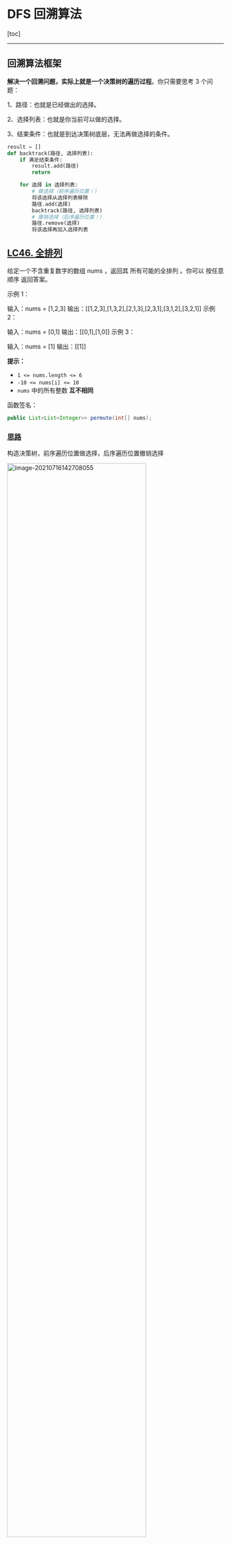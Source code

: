 # DFS 回溯算法

[toc]

------



## 回溯算法框架

**解决一个回溯问题，实际上就是一个决策树的遍历过程**。你只需要思考 3 个问题：

1、路径：也就是已经做出的选择。

2、选择列表：也就是你当前可以做的选择。

3、结束条件：也就是到达决策树底层，无法再做选择的条件。

```python
result = []
def backtrack(路径, 选择列表):
    if 满足结束条件:
        result.add(路径)
        return

    for 选择 in 选择列表:
        # 做选择（前序遍历位置！）
        将该选择从选择列表移除
        路径.add(选择)
        backtrack(路径, 选择列表)
        # 撤销选择（后序遍历位置！）
        路径.remove(选择)
        将该选择再加入选择列表
```

## [LC46. 全排列](https://leetcode-cn.com/problems/permutations/)

给定一个不含重复数字的数组 nums ，返回其 所有可能的全排列 。你可以 按任意顺序 返回答案。

 

示例 1：

输入：nums = [1,2,3]
输出：[[1,2,3],[1,3,2],[2,1,3],[2,3,1],[3,1,2],[3,2,1]]
示例 2：

输入：nums = [0,1]
输出：[[0,1],[1,0]]
示例 3：

输入：nums = [1]
输出：[[1]]

**提示：**

- `1 <= nums.length <= 6`
- `-10 <= nums[i] <= 10`
- `nums` 中的所有整数 **互不相同**

函数签名：

```java
public List<List<Integer>> permute(int[] nums);
```

### <u>**思路**</u>

构造决策树，前序遍历位置做选择，后序遍历位置撤销选择

<img src="imgs/image-20210716142708055.png" alt="image-20210716142708055" style="width:80%;" />

关键点在于用`contains` 方法排除已经选择的数字。

### <u>**Solution**</u>

```java
		List<List<Integer>> res = new LinkedList<>();
    public List<List<Integer>> permute(int[] nums) {
        // 记录「路径」
        LinkedList<Integer> track = new LinkedList<>();
        dfsPermute(nums, track);
        return res;
    }

    // 路径：记录在 track 中
    // 选择列表：nums 中不存在于 track 的那些元素
    // 结束条件：nums 中的元素全都在 track 中出现
    public void dfsPermute(int[] nums, LinkedList<Integer> track){
        // 触发结束条件
        if(track.size()==nums.length){
            //复制LinkedList中的元素到新的LinkedList
            //！！如果直接add(track)会添加track的引用！！
            res.add(new LinkedList(track));
            return;
        }

        for(int i=0; i<nums.length; i++){
            // 排除不合法的选择
            if(track.contains(nums[i]))
                continue;
            // 做选择
            track.add(nums[i]);
            // 进入下一层决策树
            dfsPermute(nums, track);
            // 取消选择
            track.removeLast();
        }
    }
```

对链表使用 `contains` 方法需要 O(N) 的时间复杂度

必须说明的是，不管怎么优化，都符合回溯框架，而且时间复杂度都不可能低于 O(N!)，因为穷举整棵决策树是无法避免的。**这也是回溯算法的一个特点，不像动态规划存在重叠子问题可以优化，回溯算法就是纯暴力穷举，复杂度一般都很高**。

## [LC78. 子集](https://leetcode-cn.com/problems/subsets/)

给你一个整数数组 nums ，数组中的元素 互不相同 。返回该数组所有可能的子集（幂集）。

解集 不能 包含重复的子集。你可以按 任意顺序 返回解集。

 

示例 1：

输入：nums = [1,2,3]
输出：[[],[1],[2],[1,2],[3],[1,3],[2,3],[1,2,3]]
示例 2：

输入：nums = [0]
输出：[[],[0]]

函数签名：

```java
public List<List<Integer>> subsets(int[] nums);
```

### <u>**Solution**</u>

<img src="imgs/image-20210717180407833.png" alt="image-20210717180407833" style="width:50%;" />

与全排列不同，寻找子集不必到决策树**最底层**（即无结束条件）再加入结果，而是在决策树的**每一层都要加入结果**

关键点在于要用 `startIdx` 参数排除已选择的数字

```java
		List<List<Integer>> results = new LinkedList<>();
    public List<List<Integer>> subsets(int[] nums) {
        LinkedList<Integer> result = new LinkedList<>();
        dfsBuildSubsets(nums, 0, result);
        return results;
    }
    public void dfsBuildSubsets(int[] nums, int startIdx, LinkedList<Integer> result){
        results.add(new LinkedList(result));
        for(int i=startIdx; i<nums.length; i++){
            result.addLast(nums[i]);
            dfsBuildSubsets(nums, i+1, result);
            result.removeLast();
        }
    }
```

## [LC77. 组合](https://leetcode-cn.com/problems/combinations/)

给定两个整数 n 和 k，返回 1 ... n 中所有可能的 k 个数的组合。

示例:

输入: n = 4, k = 2
输出:
[
  [2,4],
  [3,4],
  [2,3],
  [1,2],
  [1,3],
  [1,4],
]

函数签名：

```java
public List<List<Integer>> combine(int n, int k);
```

### <u>**Solution**</u>

<img src="imgs/image-20210717183853438.png" alt="image-20210717183853438" style="width:67%;" />

这就是典型的回溯算法，`k` 限制了树的高度，`n` 限制了树的宽度，到达树的底部（即result.size==k）才加入results；

关键点在于要用 `startIdx` 参数排除已选择的数字。

```java
		List<List<Integer>> resultsOfCombine = new LinkedList<>();
    public List<List<Integer>> combine(int n, int k) {
        // if(n<=0 || k<=0)
        //     return null;
        LinkedList<Integer> result = new LinkedList<>();
        dfsCombine(n, k, 1, result);
        return resultsOfCombine;
    }
    public void dfsCombine(int n, int k, int startIdxOfN, LinkedList<Integer> result){
        // 到达树的底部(结束条件)
        if(result.size()==k){
            resultsOfCombine.add(new LinkedList(result));
            return;
        }
        for(int i=startIdxOfN; i<=n; i++){
            result.addLast(i);
            dfsCombine(n, k, i+1, result);
            result.removeLast();
        }
    }
```



## [LC51. N 皇后](https://leetcode-cn.com/problems/n-queens/)

n 皇后问题 研究的是如何将 n 个皇后放置在 n×n 的棋盘上，并且使皇后彼此之间不能相互攻击（皇后彼此不能相互攻击，也就是说：任何两个皇后都不能处于同一条横行、纵行或斜线上）。

给你一个整数 n ，返回所有不同的 n 皇后问题 的解决方案。

每一种解法包含一个不同的 n 皇后问题 的棋子放置方案，该方案中 'Q' 和 '.' 分别代表了皇后和空位。

 

示例 1：

输入：n = 4

<img src="https://assets.leetcode.com/uploads/2020/11/13/queens.jpg" alt="img" style="width:67%;" />

输出：[[".Q..","...Q","Q...","..Q."],["..Q.","Q...","...Q",".Q.."]]
解释：如上图所示，4 皇后问题存在两个不同的解法。
示例 2：

输入：n = 1
输出：[["Q"]]


提示：

1 <= n <= 9
函数签名：

```java
public List<List<String>> solveNQueens(int n);
```

### <u>**Solution**</u>

直接套框架

```java
		List<List<String>> results = new LinkedList<>();
    public List<List<String>> solveNQueens(int n) {
        // '.' 表示空，'Q' 表示皇后，初始化空棋盘。
        char[][] board = new char[n][n];
        for (int i = 0; i < n; i++) {
            char[] row = new char[n];
            Arrays.fill(row, '.');
            board[i] = row;
        }
        //从第一行开始自上而下进行选择
        dfsSolveNQueens(board, 0);
        return results;
    }

    // 路径：board 中小于 row 的那些行都已经成功放置了皇后
    // 选择列表：第 row 行的所有列都是放置皇后的选择
    // 结束条件：row 超过 board 的最后一行
    public void dfsSolveNQueens(char[][] board, int row){
        int totalRow = board.length;
        // 触发结束条件: row的取值为[0,n-1],当row=n时，board[n]会报错
        if(row==totalRow){
            List<String> result = new LinkedList<>();
            //将结果逐行转化为List<String>并加入results
            for(int i=0; i<totalRow; i++){
                String resRow = String.valueOf(board[i]);
                result.add(resRow);
            }
            results.add(result);
            return; 
        }

        int totalCol = board[0].length;
        for(int col=0; col<totalCol; col++){
            //排除不合法选择
            if(!isValidNQueens(board, row, col))
                continue;
            //做选择
            board[row][col] = 'Q';
            //进入下一层决策树
            dfsSolveNQueens(board, row+1);
            //撤销选择
            board[row][col] = '.';
        }
    }
    public boolean isValidNQueens(char[][] board, int row, int col){
        //因为是自上而下做选择，所以只需检查当前row上方是否有冲突
        //检查不同行 同列的位置是否有皇后
        for(int i=0; i<row; i++){
            if(board[i][col]=='Q')
                return false;
        }
        //检查右上方的斜线是否有皇后
        for(int i=row-1, j=col+1; i>=0 && j<board[0].length; i--, j++){
            if(board[i][j]=='Q')
                return false;
        }
        //检查左上方的斜线是否有皇后
        for(int i=row-1, j=col-1; i>=0&&j>=0; i--, j--){
            if(board[i][j]=='Q')
                return false;
        }

        return true;
    }
```

## [LC37. 解数独](https://leetcode-cn.com/problems/sudoku-solver/)

编写一个程序，通过填充空格来解决数独问题。

数独的解法需 遵循如下规则：

数字 1-9 在每一行只能出现一次。
数字 1-9 在每一列只能出现一次。
数字 1-9 在每一个以粗实线分隔的 3x3 宫内只能出现一次。（请参考示例图）
数独部分空格内已填入了数字，空白格用 '.' 表示。

 

示例：

<img src="https://assets.leetcode-cn.com/aliyun-lc-upload/uploads/2021/04/12/250px-sudoku-by-l2g-20050714svg.png" alt="img" style="width:50%;" />

输入：board = [["5","3",".",".","7",".",".",".","."],

​						["6",".",".","1","9","5",".",".","."],

​						[".","9","8",".",".",".",".","6","."],

​						["8",".",".",".","6",".",".",".","3"],

​						["4",".",".","8",".","3",".",".","1"],

​						["7",".",".",".","2",".",".",".","6"],

​						[".","6",".",".",".",".","2","8","."],

​						[".",".",".","4","1","9",".",".","5"],

​						[".",".",".",".","8",".",".","7","9"]]
输出：[["5","3","4","6","7","8","9","1","2"],

​			["6","7","2","1","9","5","3","4","8"],

​			["1","9","8","3","4","2","5","6","7"],

​			["8","5","9","7","6","1","4","2","3"],

​			["4","2","6","8","5","3","7","9","1"],

​			["7","1","3","9","2","4","8","5","6"],

​			["9","6","1","5","3","7","2","8","4"],

​			["2","8","7","4","1","9","6","3","5"],

​			["3","4","5","2","8","6","1","7","9"]]
解释：输入的数独如上图所示，唯一有效的解决方案如下所示：

<img src="https://assets.leetcode-cn.com/aliyun-lc-upload/uploads/2021/04/12/250px-sudoku-by-l2g-20050714_solutionsvg.png" alt="img" style="width:50%;" />


提示：

board.length == 9
board[i].length == 9
board[i][j] 是一位数字或者 '.'
题目数据 保证 输入数独仅有一个解

### <u>**思路**</u>

同一行内，row不变，col++：从1到9逐一试`board[row][col]`；

**当** **`col`** **到达超过每一行的最后一个索引(`col==9`)时，转为增加** **`row`** **开始穷举下一行，并且在穷举之前添加一个判断(isValid())，跳过不满足条件的数字**

什么时候结束递归？**显然** **`row == 9`** **的时候就说明穷举完了最后一行，完成了所有的穷举，就是 base case**。

### **<u>Solution</u>**

```java
		public void solveSudoku(char[][] board) {
        dfsSolveSudoku(board, 0, 0);
    }
    public boolean dfsSolveSudoku(char[][] board, int row, int col){
        //穷举完了最后一行，完成了所有的穷举，就是 base case。
        if(row==9)
            return true;
        //穷举完最后一列，转为增加row开始穷举下一行row+1的第一列0
        if(col==9)
            return dfsSolveSudoku(board, row+1, 0);
        //如果这个位置题目有提供数字，则不做选择，转而判断下一个数字
        if(board[row][col]!='.')
            return dfsSolveSudoku(board, row, col+1);
        
        for(char num='1'; num<='9'; num++){
            // 如果遇到不合法的数字,就跳过
            if(!isValidSudoku(board, row, col, num))
                continue;
            board[row][col] = num;
            // 如果找到一个可行解，立即结束
            if(dfsSolveSudoku(board, row, col+1))
                return true;
            board[row][col] = '.';
        }
        //穷举完如果没找到可行解，则此题无解
        return false;
    }
    // 判断 board[i][j] 是否可以填入 n
    public boolean isValidSudoku(char[][]board, int row, int col, char num){
        for(int i=0; i<9; i++){
            //固定col，轮询row,找同一列中是否已经存在数num
            if(board[i][col]==num)
                return false;
            //固定row，轮询col,找同一行中是否已经存在数num
            if(board[row][i]==num)
                return false;
            // (n/3)返回n➗3后的整数部分
            // (n/3)*3返回0，3，6，9......
            //如果row=4，col=4， 当i=0时，下面方法判断board[3][3];
            //                  当i=1时，下面方法判断board[3][4];
            //                  当i=2时，下面方法判断board[3][5];
            //                  当i=3时，下面方法判断board[4][3];
            //                  当i=4时，下面方法判断board[4][4];
            //                  当i=1时，下面方法判断board[4][5]...
            // 判断 3 x 3 方框是否存在重复
            if(board[(row/3)*3 + i/3][(col/3)*3 + i%3]==num)
                return false;
        }
        return true;
    }
```

对于这种时间复杂度的计算，我们只能给出一个最坏情况，也就是 O(9^M)，其中 `M` 是棋盘中空着的格子数量。你想嘛，对每个空格子穷举 9 个数，结果就是指数级的。

## [LC698. 划分为k个相等的子集](https://leetcode-cn.com/problems/partition-to-k-equal-sum-subsets/)

给定一个整数数组  nums 和一个正整数 k，找出是否有可能把这个数组分成 k 个非空子集，其总和都相等。

示例 1：

输入： nums = [4, 3, 2, 3, 5, 2, 1], k = 4
输出： True
说明： 有可能将其分成 4 个子集（5），（1,4），（2,3），（2,3）等于总和。

函数签名：

```java
public boolean canPartitionKSubsets(int[] nums, int k);
```

### <u>**思路**</u>

**算出总数除以k得出每个子集的元素和，回溯地将每个桶装满。**

1. **视角一，如果我们切换到这** **`n`** **个数字的视角，每个数字都要选择进入到** **`k`** **个桶中的某一个**。

    **复杂度**：n` 个数字，每个数字有 `k` 个桶可供选择，所以组合出的结果个数为 `k^n`，时间复杂度也就是 `**O(k^n)**

2. **视角二，如果我们切换到这** **`k`** **个桶的视角，对于每个桶，都要遍历** **`nums`** **中的** **`n`** **个数字，然后选择是否将当前遍历到的数字装进自己这个桶里**。

    **复杂度**：每个桶要遍历 `n` 个数字，选择「装入」或「不装入」，组合的结果有 `2^n` 种；而我们有 `k` 个桶，所以总的时间复杂度为 **`O(k*2^n)`**。

通俗来说，我们应该尽量「少量多次」，就是说宁可多做几次选择，也不要给太大的选择空间；宁可「**二选一」选 `k` 次**，也**不**要 **「`k` 选一」选一次**。

### <u>**Solution**</u>

视角二：对于每个桶选择nums中装入哪些数字

```java
		public boolean canPartitionKSubsets(int[] nums, int k) {
        if(k>nums.length)
            return false;
        
        int sum = 0;
        for(int x: nums)
            sum += x;
        if(sum%k != 0)
            return false;
        int bucketTargetSum = sum/k;

        boolean[] used = new boolean[nums.length];
        
        // k 号桶初始什么都没装，从 nums[0] 开始做选择
        return dfsPartitionKSubsets(k, 0, bucketTargetSum, nums, 0, used);
    }
    public boolean dfsPartitionKSubsets(int k, int bucketSum, int bucketTargetSum, int[] nums, int numsStartIdx, boolean[] used){
        if(k==0)
            // 所有桶都被装满了，而且 nums 一定全部用完了, 因为 target == sum / k
            return true;
        if(bucketSum==bucketTargetSum)
            // 装满了当前桶，递归穷举下一个桶的选择
            // 让下一个桶从 nums[0] 开始选数字
            return dfsPartitionKSubsets(k-1, 0, bucketTargetSum, nums, 0, used);
        // 从 start 开始向后探查有效的 nums[i] 装入当前桶
        for(int i=numsStartIdx; i<nums.length; i++){
            // 剪枝
            if(used[i])
                // nums[i] 已经被装入别的桶中
                continue;
            if(bucketSum+nums[i]>bucketTargetSum)
                // 当前桶装不下 nums[i]
                continue;
            // 做选择，将 nums[i] 装入当前桶中
            used[i] = true;
            bucketSum += nums[i];
            // 递归穷举下一个数字是否装入当前桶, 前面的数字都已经判断过，所以这里的numsStartIdx=i+1而不是0
            if(dfsPartitionKSubsets(k, bucketSum, bucketTargetSum, nums, i+1, used))
                return true;
            // 撤销选择
            bucketSum -= nums[i];
            used[i] = false;
        }
        // 穷举了所有数字，都无法装满当前桶
        return false;
    }
```

## [LC22. 括号生成](https://leetcode-cn.com/problems/generate-parentheses/)

数字 n 代表生成括号的对数，请你设计一个函数，用于能够生成所有可能的并且 有效的 括号组合。

 

示例 1：

输入：n = 3
输出：["((()))","(()())","(())()","()(())","()()()"]
示例 2：

输入：n = 1
输出：["()"]

函数签名：

```java
public List<String> generateParenthesis(int n);
```

### <u>**思路**</u>

有关括号问题，你只要记住以下性质，思路就很容易想出来：

**1、一个「合法」括号组合的左括号数量一定等于右括号数量**。

**2、对于一个「合法」的括号字符串组合** **`p`**，必然对于任何 **`0 <= i < len(p)`** **都有：子串** **`p[0..i]`** **中<u>左括号的数量都大于或等于右括号的数量</u>**。

算法输入一个整数 `n`，让你计算 **`n`** **对儿括号**能组成几种合法的括号组合，可以改写成如下问题：**现在有** **`2n`** **个位置，每个位置可以放置字符** **`(`** **或者** **`)`**，组成的所有括号组合中，有多少个是合法的**？

所以思路为：

1、得到全部 `2^(2n)` 种组合；

2、根据我们刚才总结出的**合法**括号组合的性质**筛选出合法的组合**：不是简单的记录穷举位置 `i`，而是**用** **`left`** **记录还可以使用多少个左括号，用** **`right`** **记录还可以使用多少个右括号**，两者初始值都为n，且**left<right**(因为括号都是先左后右), l**eft和right都>=0**；

3、 当left和right都==0时，满足结束条件，可加入结果集

### <u>**Solution**</u>

```java
		LinkedList<String> resultsOfParenthesis = new LinkedList<>();
    public List<String> generateParenthesis(int n) {
        // 回溯过程中的路径
        StringBuilder result = new StringBuilder();
        // 可用的左括号和右括号数量初始化为 n
        dfsGenerateParenthesis(n, n, result);
        return resultsOfParenthesis;
    }
    // 可用的左括号数量为 left 个，可用的右括号数量为 rgiht 个
    public void dfsGenerateParenthesis(int left, int right, StringBuilder result){
        //不合法条件
        if(left>right)// 若左括号剩下的多，说明不合法
            return;
        if(left<0 || right<0)// 数量小于 0 肯定是不合法的
            return;
        //合法条件
        if(left==0 && right==0){// 当所有括号都恰好用完时，得到一个合法的括号组合
            resultsOfParenthesis.add(result.toString());
            return;
        }

        // 尝试放一个左括号
        result.append("(");// 选择
        dfsGenerateParenthesis(left-1, right, result);
        //StringBuilder的length有括号，array的没有
        result.deleteCharAt(result.length()-1);// 撤消选择

        result.append(")");// 选择
        dfsGenerateParenthesis(left, right-1, result);
        //StringBuilder的length有括号，array的没有
        result.deleteCharAt(result.length()-1);// 撤消选择
    }
```

**对于** **`backtrack`** **函数，状态有三个，分别是** **`left, right, track`**，这三个变量的所有组合个数就是 `backtrack` 函数的状态个数（调用次数）。

`left` 和 `right` 的组合好办，他俩取值就是 0~n 嘛，组合起来也就 `n^2` 种而已；这个 `track` 的长度虽然取在 0~2n，但对于每一个长度，它还有指数级的括号组合，这个是不好算的。

说了这么多，就是想让大家知道这个算法的复杂度是**指数级**，而且不好算，这里就不具体展开了，是 $\frac{4^{n}}{\sqrt{n}}$